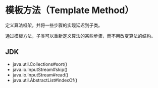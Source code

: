 # 模板方法（Template Method）

定义算法框架，并将一些步骤的实现延迟到子类。

通过模板方法，子类可以重新定义算法的某些步骤，而不用改变算法的结构。

## JDK

- java.util.Collections#sort()
- java.io.InputStream#skip()
- java.io.InputStream#read()
- java.util.AbstractList#indexOf()
